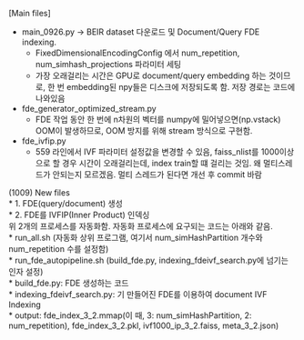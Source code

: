 [Main files]
- main_0926.py -> BEIR dataset 다운로드 및 Document/Query FDE indexing.
    * FixedDimensionalEncodingConfig 에서 num_repetition, num_simhash_projections 파라미터 세팅
    * 가장 오래걸리는 시간은 GPU로 document/query embedding 하는 것이므로, 한 번 embedding된 npy들은 디스크에 저장되도록 함. 저장 경로는 코드에 나와있음
- fde_generator_optimized_stream.py
    * FDE 작업 동안 한 번에 n차원의 벡터를 numpy에 밀어넣으면(np.vstack) OOM이 발생하므로, OOM 방지를 위해 stream 방식으로 구현함.
- fde_ivfip.py
    * 559 라인에서 IVF 파라미터 설정값을 변경할 수 있음, faiss_nlist를 1000이상으로 할 경우 시간이 오래걸리는데, index train할 떄 걸리는 것임. 왜 멀티스레드가 안되는지 모르겠음. 멀티 스레드가 된다면 개선 후 commit 바람

(1009) New files
    <br />
    * 1. FDE(query/document) 생성
    <br />
    * 2. FDE를 IVFIP(Inner Product) 인덱싱
    <br />
    위 2개의 프로세스를 자동화함. 자동화 프로세스에 요구되는 코드는 아래와 같음.
    <br />
    * run_all.sh (자동화 상위 프로그램, 여기서 num_simHashPartition 개수와 num_repetition 수를 설정함)
    <br />
    * run_fde_autopipeline.sh (build_fde.py, indexing_fdeivf_search.py에 넘기는 인자 설정)
    <br />
    * build_fde.py: FDE 생성하는 코드
    <br />
    * indexing_fdeivf_search.py: 기 만들어진 FDE를 이용하여 document IVF Indexing
    <br />
    * output: fde_index_3_2.mmap(이 때, 3: num_simHashPartition, 2: num_repetition), fde_index_3_2.pkl, ivf1000_ip_3_2.faiss, meta_3_2.json)
    <br />


